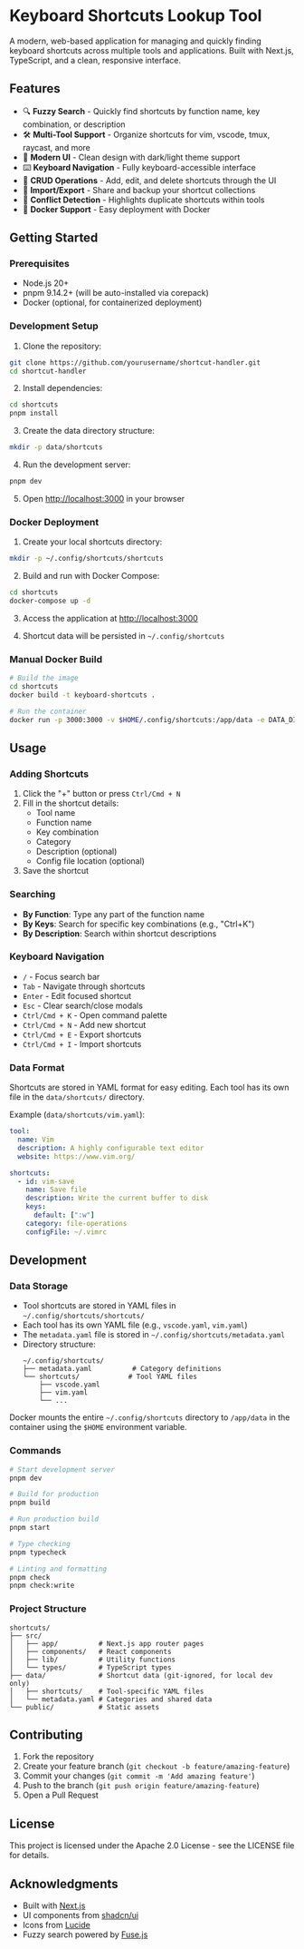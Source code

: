 # Keyboard Shortcuts Lookup Tool

A modern, web-based application for managing and quickly finding keyboard shortcuts across multiple tools and applications. Built with Next.js, TypeScript, and a clean, responsive interface.

## Features

- 🔍 **Fuzzy Search** - Quickly find shortcuts by function name, key combination, or description
- 🛠️ **Multi-Tool Support** - Organize shortcuts for vim, vscode, tmux, raycast, and more
- 🎨 **Modern UI** - Clean design with dark/light theme support
- ⌨️ **Keyboard Navigation** - Fully keyboard-accessible interface
- 📝 **CRUD Operations** - Add, edit, and delete shortcuts through the UI
- 🔄 **Import/Export** - Share and backup your shortcut collections
- 🚨 **Conflict Detection** - Highlights duplicate shortcuts within tools
- 🐳 **Docker Support** - Easy deployment with Docker

## Getting Started

### Prerequisites

- Node.js 20+ 
- pnpm 9.14.2+ (will be auto-installed via corepack)
- Docker (optional, for containerized deployment)

### Development Setup

1. Clone the repository:
```bash
git clone https://github.com/yourusername/shortcut-handler.git
cd shortcut-handler
```

2. Install dependencies:
```bash
cd shortcuts
pnpm install
```

3. Create the data directory structure:
```bash
mkdir -p data/shortcuts
```

4. Run the development server:
```bash
pnpm dev
```

5. Open [http://localhost:3000](http://localhost:3000) in your browser

### Docker Deployment

1. Create your local shortcuts directory:
```bash
mkdir -p ~/.config/shortcuts/shortcuts
```

2. Build and run with Docker Compose:
```bash
cd shortcuts
docker-compose up -d
```

3. Access the application at [http://localhost:3000](http://localhost:3000)

4. Shortcut data will be persisted in `~/.config/shortcuts`

### Manual Docker Build

```bash
# Build the image
cd shortcuts
docker build -t keyboard-shortcuts .

# Run the container
docker run -p 3000:3000 -v $HOME/.config/shortcuts:/app/data -e DATA_DIR=/app/data keyboard-shortcuts
```

## Usage

### Adding Shortcuts

1. Click the "+" button or press `Ctrl/Cmd + N`
2. Fill in the shortcut details:
   - Tool name
   - Function name
   - Key combination
   - Category
   - Description (optional)
   - Config file location (optional)
3. Save the shortcut

### Searching

- **By Function**: Type any part of the function name
- **By Keys**: Search for specific key combinations (e.g., "Ctrl+K")
- **By Description**: Search within shortcut descriptions

### Keyboard Navigation

- `/` - Focus search bar
- `Tab` - Navigate through shortcuts
- `Enter` - Edit focused shortcut
- `Esc` - Clear search/close modals
- `Ctrl/Cmd + K` - Open command palette
- `Ctrl/Cmd + N` - Add new shortcut
- `Ctrl/Cmd + E` - Export shortcuts
- `Ctrl/Cmd + I` - Import shortcuts

### Data Format

Shortcuts are stored in YAML format for easy editing. Each tool has its own file in the `data/shortcuts/` directory.

Example (`data/shortcuts/vim.yaml`):
```yaml
tool:
  name: Vim
  description: A highly configurable text editor
  website: https://www.vim.org/

shortcuts:
  - id: vim-save
    name: Save file
    description: Write the current buffer to disk
    keys:
      default: [":w"]
    category: file-operations
    configFile: ~/.vimrc
```

## Development

### Data Storage

- Tool shortcuts are stored in YAML files in `~/.config/shortcuts/shortcuts/`
- Each tool has its own YAML file (e.g., `vscode.yaml`, `vim.yaml`)
- The `metadata.yaml` file is stored in `~/.config/shortcuts/metadata.yaml`
- Directory structure:
  ```
  ~/.config/shortcuts/
  ├── metadata.yaml          # Category definitions
  └── shortcuts/            # Tool YAML files
      ├── vscode.yaml
      ├── vim.yaml
      └── ...
  ```

Docker mounts the entire `~/.config/shortcuts` directory to `/app/data` in the container using the `$HOME` environment variable.

### Commands

```bash
# Start development server
pnpm dev

# Build for production
pnpm build

# Run production build
pnpm start

# Type checking
pnpm typecheck

# Linting and formatting
pnpm check
pnpm check:write
```

### Project Structure

```
shortcuts/
├── src/
│   ├── app/          # Next.js app router pages
│   ├── components/   # React components
│   ├── lib/          # Utility functions
│   └── types/        # TypeScript types
├── data/             # Shortcut data (git-ignored, for local dev only)
│   ├── shortcuts/    # Tool-specific YAML files
│   └── metadata.yaml # Categories and shared data
└── public/           # Static assets
```

## Contributing

1. Fork the repository
2. Create your feature branch (`git checkout -b feature/amazing-feature`)
3. Commit your changes (`git commit -m 'Add amazing feature'`)
4. Push to the branch (`git push origin feature/amazing-feature`)
5. Open a Pull Request

## License

This project is licensed under the Apache 2.0 License - see the LICENSE file for details.

## Acknowledgments

- Built with [Next.js](https://nextjs.org/)
- UI components from [shadcn/ui](https://ui.shadcn.com/)
- Icons from [Lucide](https://lucide.dev/)
- Fuzzy search powered by [Fuse.js](https://fusejs.io/)